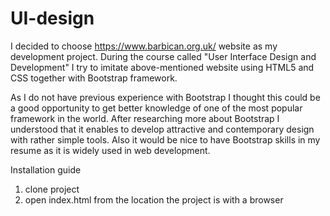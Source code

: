 # UI-design

I decided to choose https://www.barbican.org.uk/ website as my development project. During the course called "User Interface Design and Development" I try to imitate above-mentioned website using HTML5 and CSS together with Bootstrap framework. 

As I do not have previous experience with Bootstrap I thought this could be a good opportunity to get better knowledge of one of the most popular framework in the world. After researching more about Bootstrap I understood that it enables to develop attractive and contemporary design with rather simple tools. Also it would be nice to have Bootstrap skills in my resume as it is widely used in web development.

Installation guide
1. clone project
2. open index.html from the location the project is with a browser